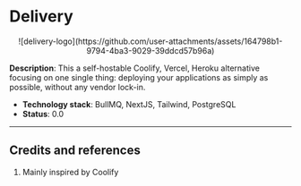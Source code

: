 # Delivery

<p align="center">
![delivery-logo](https://github.com/user-attachments/assets/164798b1-9794-4ba3-9029-39ddcd57b96a)
</p>

**Description**: This a self-hostable Coolify, Vercel, Heroku alternative focusing on one single thing: deploying your applications as simply as possible, without any vendor lock-in.

  - **Technology stack**: BullMQ, NextJS, Tailwind, PostgreSQL
  - **Status**:  0.0

----

## Credits and references

1. Mainly inspired by Coolify

